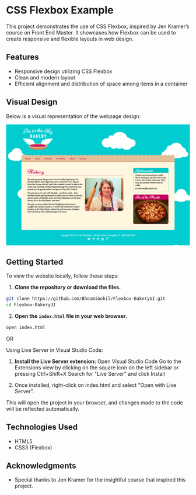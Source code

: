 # CSS Flexbox Example

This project demonstrates the use of CSS Flexbox, inspired by Jen Kramer’s course on Front End Master. It showcases how Flexbox can be used to create responsive and flexible layouts in web design.

## Features

- Responsive design utilizing CSS Flexbox
- Clean and modern layout
- Efficient alignment and distribution of space among items in a container

## Visual Design

Below is a visual representation of the webpage design:

![Webpage](Webpage.png)

## Getting Started

To view the website locally, follow these steps:

1. **Clone the repository or download the files.**

```bash
git clone https://github.com/BhoomiGohil/Flexbox-BakeryUI.git
cd Flexbox-BakeryUI
```

2. **Open the `index.html` file in your web browser.**

```bash
open index.html
```

OR

Using Live Server in Visual Studio Code:

1. **Install the Live Server extension:**
   Open Visual Studio Code
   Go to the Extensions view by clicking on the square icon on the left sidebar or pressing Ctrl+Shift+X
   Search for "Live Server" and click Install

2. Once installed, right-click on index.html and select "Open with Live Server".

This will open the project in your browser, and changes made to the code will be reflected automatically.

## Technologies Used

- HTML5
- CSS3 (Flexbox)

## Acknowledgments

- Special thanks to Jen Kramer for the insightful course that inspired this project.
